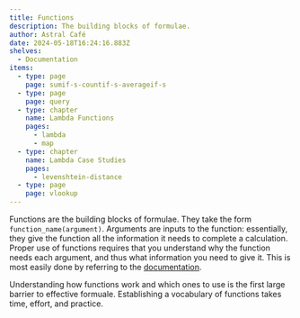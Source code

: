 ```yaml
---
title: Functions
description: The building blocks of formulae.
author: Astral Café
date: 2024-05-18T16:24:16.883Z
shelves:
  - Documentation
items:
  - type: page
    page: sumif-s-countif-s-averageif-s
  - type: page
    page: query
  - type: chapter
    name: Lambda Functions
    pages:
      - lambda
      - map
  - type: chapter
    name: Lambda Case Studies
    pages:
      - levenshtein-distance
  - type: page
    page: vlookup
---
```

Functions are the building blocks of formulae. They take the form `function_name(argument)`. Arguments are inputs to the function: essentially, they give the function all the information it needs to complete a calculation. Proper use of functions requires that you understand why the function needs each argument, and thus what information you need to give it. This is most easily done by referring to the [documentation](https://support.google.com/docs/table/25273?hl=en).

Understanding how functions work and which ones to use is the first large barrier to effective formuale. Establishing a vocabulary of functions takes time, effort, and practice.
